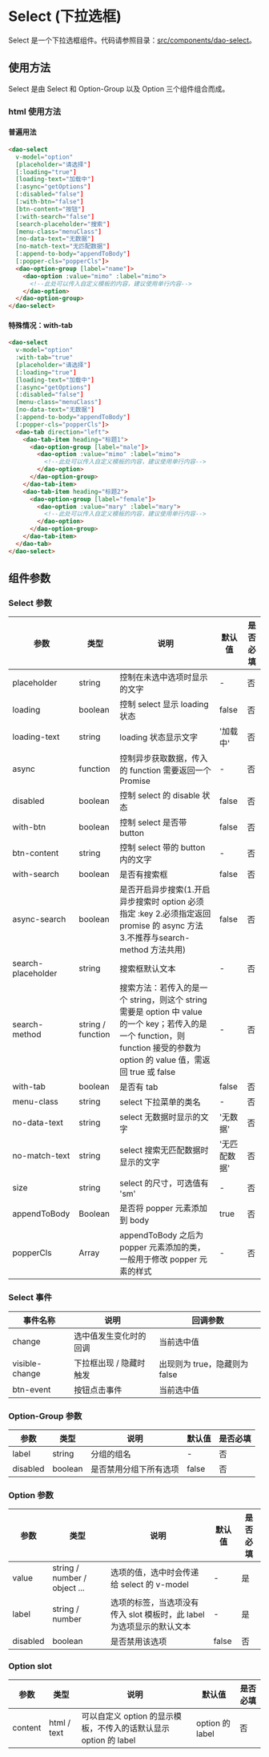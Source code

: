 # Select (下拉选框)

Select 是一个下拉选框组件。代码请参照目录：[src/components/dao-select](../src/componenets/dao-editable-table)。

## 使用方法

Select 是由 Select 和 Option-Group 以及 Option 三个组件组合而成。

### html 使用方法

#### 普遍用法

```html
<dao-select
  v-model="option"
  [placeholder="请选择"]
  [:loading="true"]
  [loading-text="加载中"]
  [:async="getOptions"]
  [:disabled="false"]
  [:with-btn="false"]
  [btn-content="按钮"]
  [:with-search="false"]
  [search-placeholder="搜索"]
  [menu-class="menuClass"]
  [no-data-text="无数据"]
  [no-match-text="无匹配数据"]
  [:append-to-body="appendToBody"]
  [:popper-cls="popperCls"]>
  <dao-option-group [label="name"]>
    <dao-option :value="mimo" :label="mimo">
      <!--此处可以传入自定义模板的内容，建议使用单行内容-->
    </dao-option>
  </dao-option-group>
</dao-select>
```

#### 特殊情况：with-tab

```html
<dao-select
  v-model="option"
  :with-tab="true"
  [placeholder="请选择"]
  [:loading="true"]
  [loading-text="加载中"]
  [:async="getOptions"]
  [:disabled="false"]
  [menu-class="menuClass"]
  [no-data-text="无数据"]
  [:append-to-body="appendToBody"]
  [:popper-cls="popperCls"]>
  <dao-tab direction="left">
    <dao-tab-item heading="标题1">
      <dao-option-group [label="male"]>
        <dao-option :value="mimo" :label="mimo">
          <!--此处可以传入自定义模板的内容，建议使用单行内容-->
        </dao-option>
      </dao-option-group>
    </dao-tab-item>
    <dao-tab-item heading="标题2">
      <dao-option-group [label="female"]>
        <dao-option :value="mary" :label="mary">
          <!--此处可以传入自定义模板的内容，建议使用单行内容-->
        </dao-option>
      </dao-option-group>
    </dao-tab-item>
  </dao-tab>
</dao-select>
```

## 组件参数

### Select 参数

| 参数 | 类型 | 说明 | 默认值 | 是否必填 |
|-----|------|-----|-------|---------|
| placeholder | string | 控制在未选中选项时显示的文字 | - | 否 |
| loading |	boolean |	控制 select 显示 loading 状态 |	false | 否 |
| loading-text | string | loading 状态显示文字 | '加载中' | 否 |
| async | function | 控制异步获取数据，传入的 function 需要返回一个 Promise| - | 否 |
| disabled | boolean | 控制 select 的 disable 状态 | false | 否 |
| with-btn | boolean | 控制 select 是否带 button | false | 否 |
| btn-content | string | 控制 select 带的 button 内的文字 | - | 否 |
| with-search | boolean | 是否有搜索框 | false | 否 |
| async-search | boolean | 是否开启异步搜索(1.开启异步搜索时 option 必须指定 :key 2.必须指定返回promise 的 async 方法 3.不推荐与search-method 方法共用) | false | 否 |
| search-placeholder | string | 搜索框默认文本 | - | 否 |
| search-method | string / function | 搜索方法：若传入的是一个 string，则这个 string 需要是 option 中 value 的一个 key；若传入的是一个 function，则 function 接受的参数为 option 的 value 值，需返回 true 或 false | - | 否 |
| with-tab | boolean | 是否有 tab | false | 否 |
| menu-class | string | select 下拉菜单的类名 | - | 否 |
| no-data-text | string | select 无数据时显示的文字 | '无数据' | 否 |
| no-match-text | string | select 搜索无匹配数据时显示的文字 | '无匹配数据' | 否 |
| size | string | select 的尺寸，可选值有 'sm' | - | 否 |
| appendToBody | Boolean | 是否将 popper 元素添加到 body |true|否|
| popperCls | Array | appendToBody 之后为 popper 元素添加的类，一般用于修改 popper 元素的样式 | - |否|

### Select 事件

| 事件名称 | 说明 | 回调参数 |
|----------|-----|---------|
| change | 选中值发生变化时的回调 | 当前选中值 |
| visible-change | 下拉框出现 / 隐藏时触发 | 出现则为 true，隐藏则为 false |
| btn-event | 按钮点击事件 | 当前选中值 |

### Option-Group 参数

| 参数 | 类型 | 说明 | 默认值 | 是否必填 |
|-----|-------|------|--------|------|
| label | string | 分组的组名 | - | 否 |
| disabled | boolean | 是否禁用分组下所有选项 | false | 否 |

### Option 参数

| 参数 | 类型 | 说明 | 默认值 | 是否必填 |
|-----|-------|------|--------|------|
| value | string / number / object ... | 选项的值，选中时会传递给 select 的 v-model | - | 是 |
| label | string / number | 选项的标签，当选项没有传入 slot 模板时，此 label 为选项显示的默认文本 | - | 是 |
| disabled | boolean | 是否禁用该选项 | false | 否 |

### Option slot
| 参数 | 类型 | 说明 | 默认值 | 是否必填 |
|-----|------|-----|-------|---------|
| content | html / text | 可以自定义 option 的显示模板，不传入的话默认显示 option 的 label | option 的 label | 否 |
